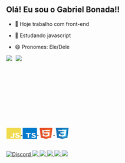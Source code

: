 ## Olá! Eu sou o Gabriel Bonada!!



- 🔭 Hoje trabalho com front-end
- 🌱 Estudando javascript 
- 😄 Pronomes: Ele/Dele

  <div>
  <a href="https://github.com/Gabrielbonada"> 
<div style="display: flex; gap: 10px;">
  <img height="180em" src="https://github-readme-stats.vercel.app/api?username=Gabrielbonada&show_icons=true&theme=onedark&hide_title=true" />
  <img height="180em" src="https://github-readme-stats.vercel.app/api/top-langs/?username=Gabrielbonada&layout=compact&theme=onedark" />
</div>
<div style="display: inline_block"><br>
  <img align="center" alt="Rafa-Js" height="30" width="40" src="https://raw.githubusercontent.com/devicons/devicon/master/icons/javascript/javascript-plain.svg">
  <img align="center" alt="Rafa-Ts" height="30" width="40" src="https://raw.githubusercontent.com/devicons/devicon/master/icons/typescript/typescript-plain.svg">
  <img align="center" alt="Rafa-HTML" height="30" width="40" src="https://raw.githubusercontent.com/devicons/devicon/master/icons/html5/html5-original.svg">
  <img align="center" alt="Rafa-CSS" height="30" width="40" src="https://raw.githubusercontent.com/devicons/devicon/master/icons/css3/css3-original.svg">
</div>
<br/>

![Discord](https://img.shields.io/badge/Discord-akuma_niell-7289DA?style=for-the-badge&logo=discord&logoColor=onedark)
<a href="" target="_blank">
  <img src="https://img.shields.io/badge/-Gmail-%23333?style=for-the-badge&logo=gmail&logoColor=white">
</a>
<a href="" target="_blank">
  <img src="https://img.shields.io/badge/-LinkedIn-%230077B5?style=for-the-badge&logo=linkedin&logoColor=white">
</a>
<a href="" target="_blank">
  <img src="https://img.shields.io/badge/YouTube-FF0000?style=for-the-badge&logo=youtube&logoColor=white">
</a>
<a href="https://www.instagram.com/07__trindade/" target="_blank">
  <img src="https://img.shields.io/badge/-Instagram-%23E4405F?style=for-the-badge&logo=instagram&logoColor=white">
</a>
<img src="https://i.pinimg.com/originals/ac/e8/b4/ace8b4382cc41cc26d794827b958a281.gif" />
<!-- https://www.google.com/url?sa=i&url=https%3A%2F%2Fwww.moddb.com%2Fgroups%2Fanime-fans-of-moddb%2Fimages%2Fosaka&psig=AOvVaw3fA-Z5wU51wG97PCbgWY6f&ust=1749228231301000&source=images&cd=vfe&opi=89978449&ved=0CBMQjRxqFwoTCJjwxfXc2o0DFQAAAAAdAAAAABBe -->
<!--https://2img.net/h/images6.fanpop.com/image/photos/32200000/Death-the-Kid-thedirector-32275292-500-281.gif-->




